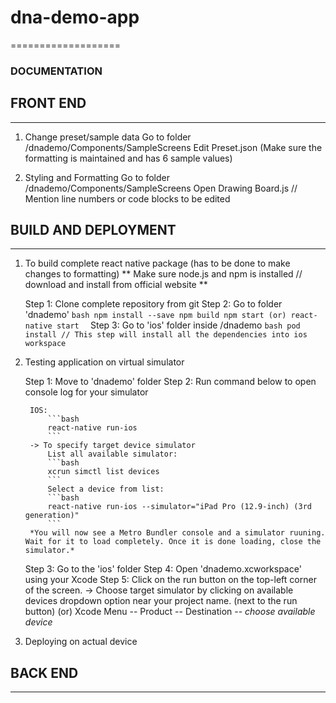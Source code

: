 # dna-demo-app
===================
### DOCUMENTATION

## FRONT END
-------------

1. Change preset/sample data
    Go to folder /dnademo/Components/SampleScreens
    Edit Preset.json (Make sure the formatting is maintained and has 6 sample values)

2. Styling and Formatting
    Go to folder /dnademo/Components/SampleScreens
    Open Drawing Board.js
    // Mention line numbers or code blocks to be edited

## BUILD AND DEPLOYMENT
-------------

1. To build complete react native package (has to be done to make changes to formatting)
    ** Make sure node.js and npm is installed // download and install from official website **

    Step 1: Clone complete repository from git
    Step 2: Go to folder 'dnademo'
            ```bash
            npm install --save
            npm build
            npm start (or) react-native start 
            ```
    Step 3: Go to 'ios' folder inside /dnademo
            ```bash
            pod install // This step will install all the dependencies into ios workspace
            ```

2. Testing application on virtual simulator

    Step 1: Move to 'dnademo' folder
    Step 2: Run command below to open console log for your simulator

        IOS:
            ```bash
            react-native run-ios
            ```
        -> To specify target device simulator
            List all available simulator:
            ```bash
            xcrun simctl list devices
            ```
            Select a device from list:
            ```bash
            react-native run-ios --simulator="iPad Pro (12.9-inch) (3rd generation)"
            ```
        *You will now see a Metro Bundler console and a simulator ruuning. Wait for it to load completely. Once it is done loading, close the simulator.*

    Step 3: Go to the 'ios' folder
    Step 4: Open 'dnademo.xcworkspace' using your Xcode
    Step 5: Click on the run button on the top-left corner of the screen.
        -> Choose target simulator by clicking on available devices dropdown option near your project name. (next to the run button)
            (or) Xcode Menu -- Product -- Destination -- *choose available device*

3. Deploying on actual device

## BACK END
-------------